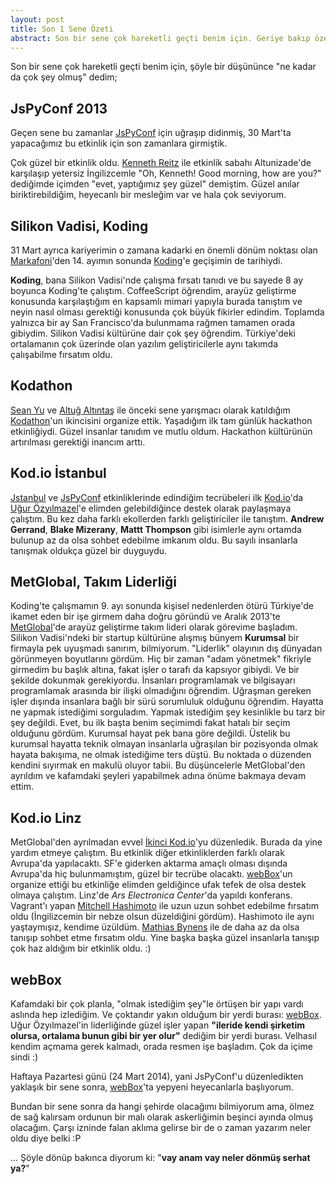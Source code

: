 ```yaml
---
layout: post
title: Son 1 Sene Özeti
abstract: Son bir sene çok hareketli geçti benim için. Geriye bakıp özetlemek istedim.
---
```


Son bir sene çok hareketli geçti benim için, şöyle bir düşününce "ne kadar da çok şey olmuş" dedim;

## JsPyConf 2013

Geçen sene bu zamanlar [JsPyConf][1] için uğraşıp didinmiş, 30 Mart'ta yapacağımız bu etkinlik için son zamanlara girmiştik.

Çok güzel bir etkinlik oldu. [Kenneth Reitz][2] ile etkinlik sabahı Altunizade'de karşılaşıp yetersiz İngilizcemle "Oh, Kenneth! Good morning, how are you?" dediğimde içimden "evet, yaptığımız şey güzel" demiştim. Güzel anılar biriktirebildiğim, heyecanlı bir mesleğim var ve hala çok seviyorum.

## Silikon Vadisi, Koding

31 Mart ayrıca kariyerimin o zamana kadarki en önemli dönüm noktası olan [Markafoni][3]'den 14. ayımın sonunda [Koding][4]'e geçişimin de tarihiydi.

**Koding**, bana Silikon Vadisi'nde çalışma fırsatı tanıdı ve bu sayede 8 ay boyunca Koding'te çalıştım. CoffeeScript öğrendim, arayüz geliştirme konusunda karşılaştığım en kapsamlı mimari yapıyla burada tanıştım ve neyin nasıl olması gerektiği konusunda çok büyük fikirler edindim. Toplamda yalnızca bir ay San Francisco'da bulunmama rağmen tamamen orada gibiydim. Silikon Vadisi kültürüne dair çok şey öğrendim. Türkiye'deki ortalamanın çok üzerinde olan yazılım geliştiricilerle aynı takımda çalışabilme fırsatım oldu.

## Kodathon

[Sean Yu][5] ve [Altuğ Altıntaş][6] ile önceki sene yarışmacı olarak katıldığım [Kodathon][7]'un ikincisini organize ettik. Yaşadığım ilk tam günlük hackathon etkinliğiydi. Güzel insanlar tanıdım ve mutlu oldum. Hackathon kültürünün  artırılması gerektiği inancım arttı.

## Kod.io İstanbul

[Jstanbul][8] ve [JsPyConf][9] etkinliklerinde edindiğim tecrübeleri ilk [Kod.io][10]'da [Uğur Özyılmazel][11]'e elimden gelebildiğince destek olarak paylaşmaya çalıştım. Bu kez daha farklı ekollerden farklı geliştiriciler ile tanıştım. **Andrew Gerrand**, **Blake Mizerany**, **Mattt Thompson** gibi isimlerle aynı ortamda bulunup az da olsa sohbet edebilme imkanım oldu. Bu sayılı insanlarla tanışmak oldukça güzel bir duyguydu.

## MetGlobal, Takım Liderliği

Koding'te çalışmamın 9. ayı sonunda kişisel nedenlerden ötürü Türkiye'de ikamet eden bir işe girmem daha doğru göründü ve Aralık 2013'te [MetGlobal][12]'de arayüz geliştirme takım lideri olarak görevime başladım. Silikon Vadisi'ndeki bir startup kültürüne alışmış bünyem **Kurumsal** bir firmayla pek uyuşmadı sanırım, bilmiyorum. "Liderlik" olayının dış dünyadan görünmeyen boyutlarını gördüm. Hiç bir zaman "adam yönetmek" fikriyle girmedim bu başlık altına, fakat işler o tarafı da kapsıyor gibiydi. Ve bir şekilde dokunmak gerekiyordu. İnsanları programlamak ve bilgisayarı programlamak arasında bir ilişki olmadığını öğrendim. Uğraşman gereken işler dışında insanlara bağlı bir sürü sorumluluk olduğunu öğrendim. Hayatta ne yapmak istediğimi sorguladım. Yapmak istediğim şey kesinlikle bu tarz bir şey değildi. Evet, bu ilk başta benim seçimimdi fakat hatalı bir seçim olduğunu gördüm. Kurumsal hayat pek bana göre değildi. Üstelik bu kurumsal hayatta teknik olmayan insanlarla uğraşılan bir pozisyonda olmak hayata bakışıma, ne olmak istediğime ters düştü. Bu noktada o düzenden kendini sıyırmak en makulü oluyor tabii. Bu düşüncelerle MetGlobal'den ayrıldım ve kafamdaki şeyleri yapabilmek adına önüme bakmaya devam ettim.

## Kod.io Linz

MetGlobal'den ayrılmadan evvel [İkinci Kod.io][13]'yu düzenledik. Burada da yine yardım etmeye çalıştım. Bu etkinlik diğer etkinliklerden farklı olarak Avrupa'da yapılacaktı. SF'e giderken aktarma amaçlı olması dışında Avrupa'da hiç bulunmamıştım, güzel bir tecrübe olacaktı. [webBox][14]'un organize ettiği bu etkinliğe elimden geldiğince ufak tefek de olsa destek olmaya çalıştım. Linz'de *Ars Electronica Center*'da yapıldı konferans. Vagrant'ı yapan [Mitchell Hashimoto][15] ile uzun uzun sohbet edebilme fırsatım oldu (İngilizcemin bir nebze olsun düzeldiğini gördüm). Hashimoto ile aynı yaştaymışız, kendime üzüldüm. [Mathias Bynens][16] ile de daha az da olsa tanışıp sohbet etme fırsatım oldu. Yine başka başka güzel insanlarla tanışıp çok haz aldığım bir etkinlik oldu. :)

## webBox

Kafamdaki bir çok planla, "olmak istediğim şey"le örtüşen bir yapı vardı aslında hep izlediğim. Ve çoktandır yakın olduğum bir yerdi burası: [webBox][17]. Uğur Özyılmazel'in liderliğinde güzel işler yapan **"ileride kendi şirketim olursa, ortalama bunun gibi bir yer olur"** dediğim bir yerdi burası. Velhasıl kendim açmama gerek kalmadı, orada resmen işe başladım. Çok da içime sindi :)

Haftaya Pazartesi günü (24 Mart 2014), yani JsPyConf'u düzenledikten yaklaşık bir sene sonra, [webBox][18]'ta yepyeni heyecanlarla başlıyorum.

Bundan bir sene sonra da hangi şehirde olacağımı bilmiyorum ama, ölmez de sağ kalırsam ordunun bir malı olarak askerliğimin beşinci ayında olmuş olacağım. Çarşı izninde falan aklıma gelirse bir de o zaman yazarım neler oldu diye belki :P

... Şöyle dönüp bakınca diyorum ki: "**vay anam vay neler dönmüş serhat ya?**"


  [1]: http://jspyconf.org
  [2]: https://twitter.com/kennethreitz
  [3]: http://markafoni.com
  [4]: http://koding.com
  [5]: https://twitter.com/seanxyu
  [6]: https://twitter.com/altugaltintas
  [7]: http://kodathon.kodcu.com/tr/
  [8]: http://jstanbul.org
  [9]: http://jspyconf.org
  [10]: http://kod.io
  [11]: http://twitter.com/vigobronx
  [12]: http://metglobal.com
  [13]: http://linz.kod.io
  [14]: http://webbox.io
  [15]: https://twitter.com/mitchellh
  [16]: https://twitter.com/mathias
  [17]: http://webbox.io
  [18]: http://webbox.io
